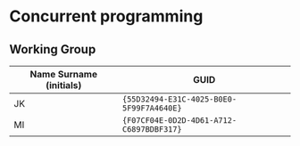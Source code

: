 # Concurrent programming

## Working Group

| Name Surname (initials) | GUID                                     |
| ----------------------- | ---------------------------------------- |
| JK                      | `{55D32494-E31C-4025-B0E0-5F99F7A4640E}` |
| MI                      | `{F07CF04E-0D2D-4D61-A712-C6897BDBF317}` |
